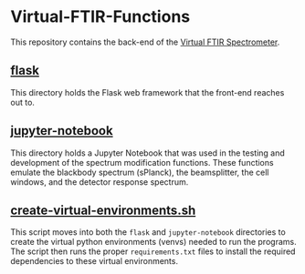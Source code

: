 # Virtual-FTIR-Functions

This repository contains the back-end of the [Virtual FTIR Spectrometer](https://github.com/RastonLab/Virtual-FTIR-Spectrometer).

## [flask](https://github.com/RastonLab/Virtual-FTIR-Functions/tree/main/flask)

This directory holds the Flask web framework that the front-end reaches out to.

## [jupyter-notebook](https://github.com/RastonLab/Virtual-FTIR-Functions/tree/main/jupyter-notebook)

This directory holds a Jupyter Notebook that was used in the testing and development of the spectrum modification functions. These functions emulate the blackbody spectrum (sPlanck), the beamsplitter, the cell windows, and the detector response spectrum.

## [create-virtual-environments.sh](https://github.com/RastonLab/Virtual-FTIR-Functions/blob/main/create-virtual-environments.sh)

This script moves into both the `flask` and `jupyter-notebook` directories to create the virtual python environments (venvs) needed to run the programs. The script then runs the proper `requirements.txt` files to install the required dependencies to these virtual environments.
